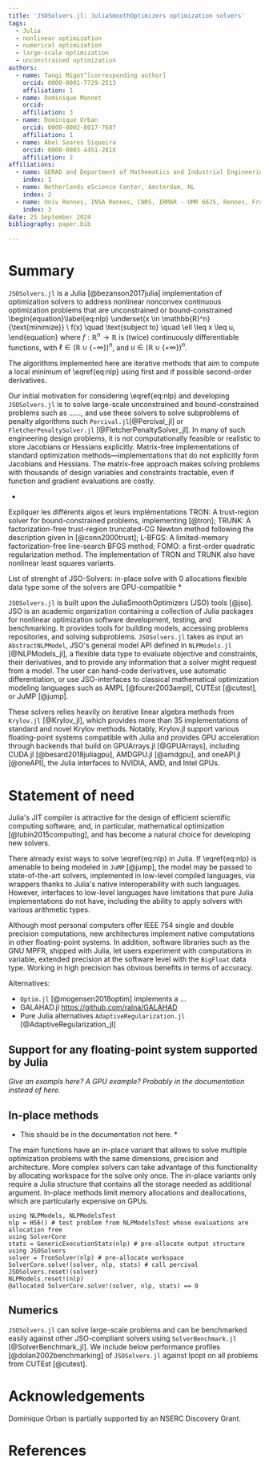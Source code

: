 ```yaml
---
title: 'JSOSolvers.jl: JuliaSmoothOptimizers optimization solvers'
tags:
  - Julia
  - nonlinear optimization
  - numerical optimization
  - large-scale optimization
  - unconstrained optimization
authors:
  - name: Tangi Migot^[corresponding author]
    orcid: 0000-0001-7729-2513
    affiliation: 1
  - name: Dominique Monnet
    orcid:
    affiliation: 3
  - name: Dominique Orban
    orcid: 0000-0002-8017-7687
    affiliation: 1
  - name: Abel Soares Siqueira
    orcid: 0000-0003-4451-281X
    affiliation: 2
affiliations:
  - name: GERAD and Department of Mathematics and Industrial Engineering, Polytechnique Montréal, QC, Canada.
    index: 1
  - name: Netherlands eScience Center, Amsterdam, NL
    index: 2
  - name: Univ Rennes, INSA Rennes, CNRS, IRMAR - UMR 6625, Rennes, France
    index: 3
date: 25 September 2024
bibliography: paper.bib

---
```


# Summary

`JSOSolvers.jl` is a Julia [@bezanson2017julia] implementation of optimization solvers to address nonlinear nonconvex continuous optimization problems that are unconstrained or bound-constrained
\begin{equation}\label{eq:nlp}
    \underset{x \in \mathbb{R}^n}{\text{minimize}} \ f(x) \quad \text{subject to} \quad \ell \leq x \leq u,
\end{equation}
where  $f:\mathbb{R}^n \rightarrow \mathbb{R}$ is (twice) continuously differentiable functions, with  $\ell \in \left(\mathbb{R} \cup \{-\infty\} \right)^n$, and  $u \in \left(\mathbb{R} \cup \{+\infty\} \right)^n$.

The algorithms implemented here are iterative methods that aim to compute a local minimum of \eqref{eq:nlp} using first and if possible second-order derivatives.

Our initial motivation for considering \eqref{eq:nlp} and developing `JSOSolvers.jl` is to solve large-scale unconstrained and bound-constrained problems such as ......, and use these solvers to solve subproblems of penalty algorithms such `Percival.jl`[@Percival_jl] or `FletcherPenaltySolver.jl` [@FletcherPenaltySolver_jl].
In many of such engineering design problems, it is not computationally feasible or realistic to store Jacobians or Hessians explicitly.
Matrix-free implementations of standard optimization methods—implementations that do not explicitly form Jacobians and Hessians.
The matrix-free approach makes solving problems with thousands of design variables and constraints tractable, even if function and gradient evaluations are costly.

*
Expliquer les différents algos et leurs implémentations
TRON: A trust-region solver for bound-constrained problems, implementing  [@tron];
TRUNK: A factorization-free trust-region truncated-CG Newton method following the description given in [@conn2000trust];
L-BFGS: A limited-memory factorization-free line-search BFGS method;
FOMO: a first-order quadratic regularization method.
The implementation of TRON and TRUNK also have nonlinear least squares variants.

List of strenght of JSO-Solvers:
in-place solve with 0 allocations
flexible data type
some of the solvers are GPU-compatible
*

`JSOSolvers.jl` is built upon the JuliaSmoothOptimizers (JSO) tools [@jso].
JSO is an academic organization containing a collection of Julia packages for nonlinear optimization software development, testing, and benchmarking.
It provides tools for building models, accessing problems repositories, and solving subproblems.
`JSOSolvers.jl` takes as input an `AbstractNLPModel`, JSO's general model API defined in `NLPModels.jl` [@NLPModels_jl], a flexible data type to evaluate objective and constraints, their derivatives, and to provide any information that a solver might request from a model.
The user can hand-code derivatives, use automatic differentiation, or use JSO-interfaces to classical mathematical optimization modeling languages such as AMPL [@fourer2003ampl], CUTEst [@cutest], or JuMP [@jump]. 

These solvers relies heavily on iterative linear algebra methods from `Krylov.jl` [@Krylov_jl], which provides more than 35 implementations of standard and novel Krylov methods.
Notably, Krylov.jl support various floating-point systems compatible with Julia and provides GPU acceleration through backends that build on GPUArrays.jl [@GPUArrays], including CUDA.jl [@besard2018juliagpu], AMDGPU.jl [@amdgpu], and oneAPI.jl [@oneAPI], the Julia interfaces to NVIDIA, AMD, and Intel GPUs.

# Statement of need

Julia's JIT compiler is attractive for the design of efficient scientific computing software, and, in particular, mathematical optimization [@lubin2015computing], and has become a natural choice for developing new solvers.

There already exist ways to solve \eqref{eq:nlp} in Julia.
If \eqref{eq:nlp} is amenable to being modeled in `JuMP` [@jump], the model may be passed to state-of-the-art solvers, implemented in low-level compiled languages, via wrappers thanks to Julia's native interoperability with such languages.
However, interfaces to low-level languages have limitations that pure Julia implementations do not have, including the ability to apply solvers with various arithmetic types.

Although most personal computers offer IEEE 754 single and double precision computations,
new architectures implement native computations in other floating-point systems.  In addition,
software libraries such as the GNU MPFR, shipped with Julia, let users experiment with
computations in variable, extended precision at the software level with the `BigFloat` data type.
Working in high precision has obvious benefits in terms of accuracy.

Alternatives:
- `Optim.jl` [@mogensen2018optim] implements a ...
- GALAHAD.jl https://github.com/ralna/GALAHAD
- Pure Julia alternatives `AdaptiveRegularization.jl` [@AdaptiveRegularization_jl]

## Support for any floating-point system supported by Julia

*Give an exampls here? A GPU example? Probably in the documentation instead of here.*

## In-place methods

* This should be in the documentation not here. *

The main functions have an in-place variant that allows to solve multiple optimization problems with the same dimensions, precision and architecture. More complex solvers can take advantage of this functionality by allocating workspace for the solve only once. The in-place variants only require a Julia structure that contains all the storage needed as additional argument. In-place methods limit memory allocations and deallocations, which are particularly expensive on GPUs.

```
using NLPModels, NLPModelsTest
nlp = HS6() # test problem from NLPModelsTest whose evaluations are allocation free
using SolverCore
stats = GenericExecutionStats(nlp) # pre-allocate output structure
using JSOSolvers
solver = TronSolver(nlp) # pre-allocate workspace
SolverCore.solve!(solver, nlp, stats) # call percival
JSOSolvers.reset!(solver)
NLPModels.reset!(nlp)
@allocated SolverCore.solve!(solver, nlp, stats) == 0
```

## Numerics

`JSOSolvers.jl` can solve large-scale problems and can be benchmarked easily against other JSO-compliant solvers using `SolverBenchmark.jl` [@SolverBenchmark_jl].
We include below performance profiles [@dolan2002benchmarking] of `JSOSolvers.jl` against Ipopt on all problems from CUTEst [@cutest]. 

<!--
illustrating that `Percival` is a fast and stable alternative to a state of the art solver

NOTE: Putting the code is too long
```
include("make_problems_list.jl") # setup a file `list_problems.dat` with problem names
include("benchmark.jl") # run the benchmark and store the result in `ipopt_percival_82.jld2`
include("figures.jl") # make the figure
```

![](ipopt_percival_96.png){ width=100% }
-->

# Acknowledgements

Dominique Orban is partially supported by an NSERC Discovery Grant.

# References
